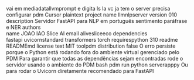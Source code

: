 vai em mediadatallvmprompt
e digita ls la
vc ja tem o server
precisa configurar pdm
Cursor
plaintext
project
name  llmnlpserver
version  010
description  Servidor FastAPI para NLP em português sentimento paráfrase e NER
authors  
name  JOAO IAO Slice AI email  alivesliceeco
dependencies  
fastapi
uvicornstandard
transformers
torch
requirespython  310
readme  READMEmd
license  text  MIT
toolpdm
distribution  false
O erro persiste porque o Python está rodando fora do ambiente virtual gerenciado pelo PDM
Para garantir que todas as dependências sejam encontradas rode o servidor usando o ambiente do PDM
bash
pdm run python serverapppy
Ou para rodar o Uvicorn diretamente recomendado para FastAPI